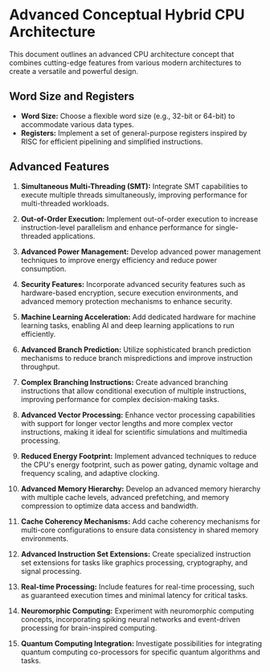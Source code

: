 # Advanced Conceptual Hybrid CPU Architecture

This document outlines an advanced CPU architecture concept that combines cutting-edge features from various modern architectures to create a versatile and powerful design.

## Word Size and Registers

- **Word Size:** Choose a flexible word size (e.g., 32-bit or 64-bit) to accommodate various data types.
- **Registers:** Implement a set of general-purpose registers inspired by RISC for efficient pipelining and simplified instructions.

## Advanced Features

1. **Simultaneous Multi-Threading (SMT):** Integrate SMT capabilities to execute multiple threads simultaneously, improving performance for multi-threaded workloads.

2. **Out-of-Order Execution:** Implement out-of-order execution to increase instruction-level parallelism and enhance performance for single-threaded applications.

3. **Advanced Power Management:** Develop advanced power management techniques to improve energy efficiency and reduce power consumption.

4. **Security Features:** Incorporate advanced security features such as hardware-based encryption, secure execution environments, and advanced memory protection mechanisms to enhance security.

5. **Machine Learning Acceleration:** Add dedicated hardware for machine learning tasks, enabling AI and deep learning applications to run efficiently.

6. **Advanced Branch Prediction:** Utilize sophisticated branch prediction mechanisms to reduce branch mispredictions and improve instruction throughput.

7. **Complex Branching Instructions:** Create advanced branching instructions that allow conditional execution of multiple instructions, improving performance for complex decision-making tasks.

8. **Advanced Vector Processing:** Enhance vector processing capabilities with support for longer vector lengths and more complex vector instructions, making it ideal for scientific simulations and multimedia processing.

9. **Reduced Energy Footprint:** Implement advanced techniques to reduce the CPU's energy footprint, such as power gating, dynamic voltage and frequency scaling, and adaptive clocking.

10. **Advanced Memory Hierarchy:** Develop an advanced memory hierarchy with multiple cache levels, advanced prefetching, and memory compression to optimize data access and bandwidth.

11. **Cache Coherency Mechanisms:** Add cache coherency mechanisms for multi-core configurations to ensure data consistency in shared memory environments.

12. **Advanced Instruction Set Extensions:** Create specialized instruction set extensions for tasks like graphics processing, cryptography, and signal processing.

13. **Real-time Processing:** Include features for real-time processing, such as guaranteed execution times and minimal latency for critical tasks.

14. **Neuromorphic Computing:** Experiment with neuromorphic computing concepts, incorporating spiking neural networks and event-driven processing for brain-inspired computing.

15. **Quantum Computing Integration:** Investigate possibilities for integrating quantum computing co-processors for specific quantum algorithms and tasks.
